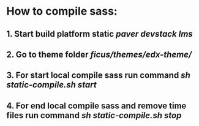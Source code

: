 # How to compile sass:
## 1. Start build platform static *paver devstack lms*
## 2. Go to theme folder *ficus/themes/edx-theme/*
## 3. For start local compile sass run command *sh static-compile.sh start*
## 4. For end local compile sass and remove time files run command *sh static-compile.sh stop*